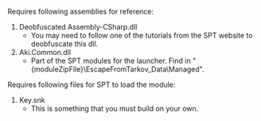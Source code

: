 Requires following assemblies for reference:
1. Deobfuscated Assembly-CSharp.dll
   - You may need to follow one of the tutorials from the SPT website to deobfuscate this dll.
2. Aki.Common.dll
   - Part of the SPT modules for the launcher. Find in "{moduleZipFile}\EscapeFromTarkov_Data\Managed".

Requires following files for SPT to load the module:
1. Key.snk
   - This is something that you must build on your own.